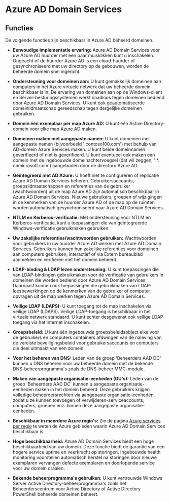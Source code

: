 <properties
    pageTitle="Azure Active Directory Domain Services: Functies | Microsoft Azure"
    description="Functies van Azure Active Directory Domain Services"
    services="active-directory-ds"
    documentationCenter=""
    authors="mahesh-unnikrishnan"
    manager="stevenpo"
    editor="curtand"/>

<tags
    ms.service="active-directory-ds"
    ms.workload="identity"
    ms.tgt_pltfrm="na"
    ms.devlang="na"
    ms.topic="article"
    ms.date="10/07/2016"
    ms.author="maheshu"/>

# <a name="azure-ad-domain-services"></a>Azure AD Domain Services

## <a name="features"></a>Functies
De volgende functies zijn beschikbaar in Azure AD beheerd domeinen.

- **Eenvoudige implementatie ervaring:** Azure AD Domain Services voor uw Azure AD huurder met een paar muisklikken kunt u inschakelen. Ongeacht of de huurder Azure AD is een cloud-huurder of gesynchroniseerd met uw directory op de gebouwen, worden de beheerde domein snel ingericht.

- **Ondersteuning voor domeinen aan:** U kunt gemakkelijk domeinen aan computers in het Azure virtuele netwerk dat uw beheerde domein beschikbaar is in. De ervaring van domeinen aan op de Windows-client en Server-besturingssystemen werkt naadloos tegen domeinen bediend door Azure AD Domain Services. U kunt ook geautomatiseerde domeinlidmaatschap gereedschap tegen dergelijke domeinen gebruiken.

- **Domein één exemplaar per map Azure AD:** U kunt één Active Directory-domein voor elke map Azure AD maken.

- **Domeinen maken met aangepaste namen:** U kunt domeinen met aangepaste namen (bijvoorbeeld ' contoso100.com') met behulp van AD-domein Azure Services maken. U kunt beide domeinnamen geverifieerd of niet is geverifieerd. U kunt eventueel ook maken een domein met de ingebouwde domeinachtervoegsel (dat wil zeggen, ' *. onmicrosoft.com') aangeboden door de directory Azure AD.

- **Geïntegreerd met AD Azure:** U hoeft niet te configureren of replicatie Azure AD Domain Services beheren. Gebruikersaccounts, groepslidmaatschappen en referenties van de gebruiker (wachtwoorden) uit de map Azure AD zijn automatisch beschikbaar in Azure AD Domain Services. Nieuwe gebruikers, groepen of wijzigingen in de kenmerken van de huurder Azure AD of de map op de ruimten worden automatisch gesynchroniseerd naar Azure AD Domain Services.

- **NTLM en Kerberos-verificatie:** Met ondersteuning voor NTLM en Kerberos-verificatie, kunt u toepassingen die van geïntegreerde Windows-verificatie gebruikmaken gebruiken.

- **Uw zakelijke referenties/wachtwoorden gebruiken:** Wachtwoorden voor gebruikers in uw huurder Azure AD werken met Azure AD Domain Services. Gebruikers kunnen hun zakelijke referenties voor domeinen aan computers gebruiken, interactief of via Extern bureaublad aanmelden en verifiëren met het domein beheerd.

- **LDAP-binding & LDAP lezen ondersteuning:** U kunt toepassingen die van LDAP-bindingen gebruikmaken voor de verificatie van gebruikers in domeinen die worden bediend door Azure AD Domain Services. Daarnaast kunnen ook toepassingen die gebruikmaken van LDAP-leesbewerkingen op de kenmerken van de gebruiker of computer opvragen uit de map werken tegen Azure AD Domain Services.

- **Veilige LDAP (LDAPS):** U kunt toegang tot de map inschakelen via veilige LDAP (LDAPS). Veilige LDAP-toegang is beschikbaar in het virtuele netwerk standaard. U kunt echter desgewenst ook veilige LDAP-toegang via het internet inschakelen.

- **Groepsbeleid:** U kunt één ingebouwde groepsbeleidsobject elke voor de gebruikers en computers containers afdwingen van de naleving van de vereiste beveiligingsbeleid voor gebruikersaccounts en computers die deel uitmaakt van een domein.

- **Voor het beheren van DNS:** Leden van de groep 'Beheerders AAD DC' kunnen u DNS beheren voor uw beheerde domein met de bekende DNS-beheerprogramma's zoals de DNS-beheer MMC-module.

- **Maken van aangepaste organisatie-eenheden (OU's):** Leden van de groep 'Beheerders AAD DC' kunnen u aangepaste organisatie-eenheden maken in het domein beheerd. Deze gebruikers krijgen volledige beheerdersrechten via aangepaste organisatie-eenheden, zodat u ze kunnen toevoegen of verwijderen-serviceaccounts, computers, groepen enz. binnen deze aangepaste organisatie-eenheden.

- **Beschikbaar in meerdere Azure regio's:** Zie de pagina [Azure services per regio](https://azure.microsoft.com/regions/#services/) te weten de Azure gebieden waarin Azure AD Domain Services beschikbaar is.

- **Hoge beschikbaarheid:** Azure AD Domain Services biedt een hoge beschikbaarheid van uw domein. Deze functie biedt de garantie van een hogere service uptime en veerkracht op storingen. Ingebouwde health monitoring voorstellen automatisch herstel na storingen door nieuwe exemplaren vervangen defecte exemplaren en doorlopende service voor uw domein draaien.

- **Bekende beheerprogramma's gebruiken:** U kunt vertrouwde Windows Server Active Directory-beheerprogramma's zoals het Beheerderscentrum voor Active Directory of Active Directory PowerShell beheerde domeinen beheert.
